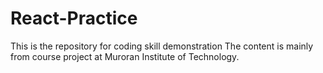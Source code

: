 # React-Practice
 This is the repository for coding skill demonstration
 The content is mainly from course project at Muroran Institute of Technology.
